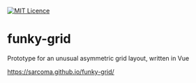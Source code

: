[![MIT Licence](https://badges.frapsoft.com/os/mit/mit.svg?v=103)](https://opensource.org/licenses/mit-license.php)

# funky-grid

Prototype for an unusual asymmetric grid layout, written in Vue

https://sarcoma.github.io/funky-grid/
